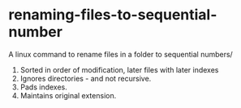 # renaming-files-to-sequential-number
A linux command to rename files in a folder to sequential numbers/

1. Sorted in order of modification, later files with later indexes
2. Ignores directories - and not recursive. 
3. Pads indexes. 
4. Maintains original extension.
